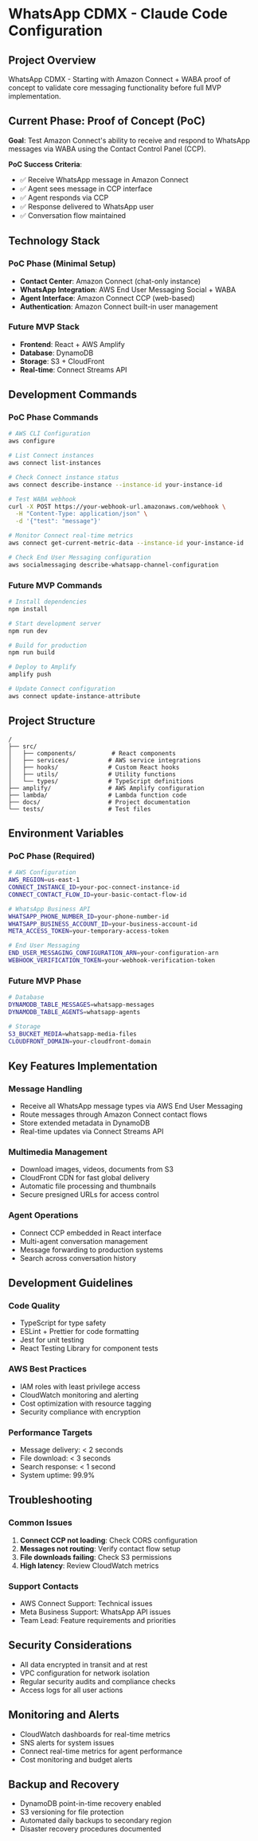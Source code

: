 # WhatsApp CDMX - Claude Code Configuration

## Project Overview
WhatsApp CDMX - Starting with Amazon Connect + WABA proof of concept to validate core messaging functionality before full MVP implementation.

## Current Phase: Proof of Concept (PoC)
**Goal**: Test Amazon Connect's ability to receive and respond to WhatsApp messages via WABA using the Contact Control Panel (CCP).

**PoC Success Criteria**:
- ✅ Receive WhatsApp message in Amazon Connect
- ✅ Agent sees message in CCP interface  
- ✅ Agent responds via CCP
- ✅ Response delivered to WhatsApp user
- ✅ Conversation flow maintained

## Technology Stack

### PoC Phase (Minimal Setup)
- **Contact Center**: Amazon Connect (chat-only instance)
- **WhatsApp Integration**: AWS End User Messaging Social + WABA
- **Agent Interface**: Amazon Connect CCP (web-based)
- **Authentication**: Amazon Connect built-in user management

### Future MVP Stack
- **Frontend**: React + AWS Amplify
- **Database**: DynamoDB
- **Storage**: S3 + CloudFront
- **Real-time**: Connect Streams API

## Development Commands

### PoC Phase Commands
```bash
# AWS CLI Configuration
aws configure

# List Connect instances
aws connect list-instances

# Check Connect instance status
aws connect describe-instance --instance-id your-instance-id

# Test WABA webhook
curl -X POST https://your-webhook-url.amazonaws.com/webhook \
  -H "Content-Type: application/json" \
  -d '{"test": "message"}'

# Monitor Connect real-time metrics
aws connect get-current-metric-data --instance-id your-instance-id

# Check End User Messaging configuration
aws socialmessaging describe-whatsapp-channel-configuration
```

### Future MVP Commands
```bash
# Install dependencies
npm install

# Start development server
npm run dev

# Build for production
npm run build

# Deploy to Amplify
amplify push

# Update Connect configuration
aws connect update-instance-attribute
```

## Project Structure
```
/
├── src/
│   ├── components/          # React components
│   ├── services/           # AWS service integrations
│   ├── hooks/              # Custom React hooks
│   ├── utils/              # Utility functions
│   └── types/              # TypeScript definitions
├── amplify/                # AWS Amplify configuration
├── lambda/                 # Lambda function code
├── docs/                   # Project documentation
└── tests/                  # Test files
```

## Environment Variables

### PoC Phase (Required)
```bash
# AWS Configuration
AWS_REGION=us-east-1
CONNECT_INSTANCE_ID=your-poc-connect-instance-id
CONNECT_CONTACT_FLOW_ID=your-basic-contact-flow-id

# WhatsApp Business API
WHATSAPP_PHONE_NUMBER_ID=your-phone-number-id
WHATSAPP_BUSINESS_ACCOUNT_ID=your-business-account-id
META_ACCESS_TOKEN=your-temporary-access-token

# End User Messaging
END_USER_MESSAGING_CONFIGURATION_ARN=your-configuration-arn
WEBHOOK_VERIFICATION_TOKEN=your-webhook-verification-token
```

### Future MVP Phase
```bash
# Database
DYNAMODB_TABLE_MESSAGES=whatsapp-messages
DYNAMODB_TABLE_AGENTS=whatsapp-agents

# Storage
S3_BUCKET_MEDIA=whatsapp-media-files
CLOUDFRONT_DOMAIN=your-cloudfront-domain
```

## Key Features Implementation

### Message Handling
- Receive all WhatsApp message types via AWS End User Messaging
- Route messages through Amazon Connect contact flows
- Store extended metadata in DynamoDB
- Real-time updates via Connect Streams API

### Multimedia Management
- Download images, videos, documents from S3
- CloudFront CDN for fast global delivery
- Automatic file processing and thumbnails
- Secure presigned URLs for access control

### Agent Operations
- Connect CCP embedded in React interface
- Multi-agent conversation management
- Message forwarding to production systems
- Search across conversation history

## Development Guidelines

### Code Quality
- TypeScript for type safety
- ESLint + Prettier for code formatting
- Jest for unit testing
- React Testing Library for component tests

### AWS Best Practices
- IAM roles with least privilege access
- CloudWatch monitoring and alerting
- Cost optimization with resource tagging
- Security compliance with encryption

### Performance Targets
- Message delivery: < 2 seconds
- File download: < 3 seconds
- Search response: < 1 second
- System uptime: 99.9%

## Troubleshooting

### Common Issues
1. **Connect CCP not loading**: Check CORS configuration
2. **Messages not routing**: Verify contact flow setup
3. **File downloads failing**: Check S3 permissions
4. **High latency**: Review CloudWatch metrics

### Support Contacts
- AWS Connect Support: Technical issues
- Meta Business Support: WhatsApp API issues
- Team Lead: Feature requirements and priorities

## Security Considerations
- All data encrypted in transit and at rest
- VPC configuration for network isolation
- Regular security audits and compliance checks
- Access logs for all user actions

## Monitoring and Alerts
- CloudWatch dashboards for real-time metrics
- SNS alerts for system issues
- Connect real-time metrics for agent performance
- Cost monitoring and budget alerts

## Backup and Recovery
- DynamoDB point-in-time recovery enabled
- S3 versioning for file protection
- Automated daily backups to secondary region
- Disaster recovery procedures documented